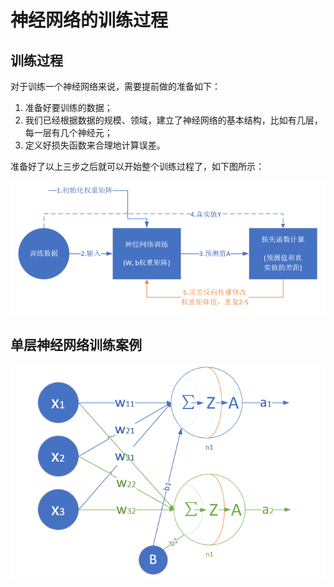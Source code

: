 # 神经网络的训练过程

## 训练过程

对于训练一个神经网络来说，需要提前做的准备如下：

1. 准备好要训练的数据；
2. 我们已经根据数据的规模、领域，建立了神经网络的基本结构，比如有几层，每一层有几个神经元；
3. 定义好损失函数来合理地计算误差。

准备好了以上三步之后就可以开始整个训练过程了，如下图所示：

![](../.gitbook/assets/image%20%281%29.png)

## 单层神经网络训练案例

![](../.gitbook/assets/image%20%284%29.png)

